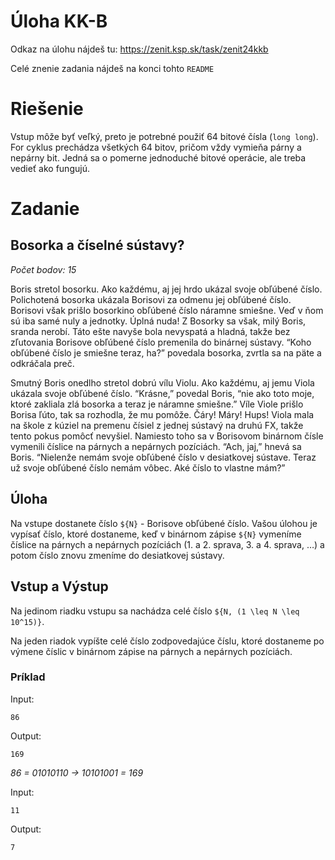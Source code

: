 # Úloha KK-B

Odkaz na úlohu nájdeš tu: https://zenit.ksp.sk/task/zenit24kkb

Celé znenie zadania nájdeš na konci tohto `README`

# Riešenie

Vstup môže byť veľký, preto je potrebné použiť 64 bitové čísla (`long long`). For cyklus prechádza všetkých 64 bitov,
pričom vždy vymieňa párny a nepárny bit. Jedná sa o pomerne jednoduché bitové operácie, ale treba vedieť ako fungujú.

# Zadanie

## Bosorka a číselné sústavy?
_Počet bodov: 15_

Boris stretol bosorku. Ako každému, aj jej hrdo ukázal svoje obľúbené číslo. Polichotená bosorka ukázala Borisovi za
odmenu jej obľúbené číslo. Borisovi však prišlo bosorkino obľúbené číslo náramne smiešne. Veď v ňom sú iba samé nuly a
jednotky. Úplná nuda! Z Bosorky sa však, milý Boris, sranda nerobí. Táto ešte navyše bola nevyspatá a hladná, takže bez
zľutovania Borisove obľúbené číslo premenila do binárnej sústavy. “Koho obľúbené číslo je smiešne teraz, ha?” povedala
bosorka, zvrtla sa na päte a odkráčala preč.

Smutný Boris onedlho stretol dobrú vílu Violu. Ako každému, aj jemu Viola ukázala svoje obľúbené číslo. “Krásne,”
povedal Boris, “nie ako toto moje, ktoré zakliala zlá bosorka a teraz je náramne smiešne.” Víle Viole prišlo Borisa
ľúto, tak sa rozhodla, že mu pomôže. Čáry! Máry! Hups! Viola mala na škole z kúziel na premenu čísiel z jednej sústavý
na druhú FX, takže tento pokus pomôcť nevyšiel. Namiesto toho sa v Borisovom binárnom čísle vymenili číslice na párnych
a nepárnych pozíciách. “Ach, jaj,” hnevá sa Boris. “Nielenže nemám svoje obľúbené číslo v desiatkovej sústave. Teraz už
svoje obľúbené číslo nemám vôbec. Aké číslo to vlastne mám?”

## Úloha
Na vstupe dostanete číslo `${N}` - Borisove obľúbené číslo. Vašou úlohou je vypísať číslo, ktoré dostaneme, keď v
binárnom zápise `${N}` vymeníme číslice na párnych a nepárnych pozíciách (1. a 2. sprava, 3. a 4. sprava, …)
a potom číslo znovu zmeníme do desiatkovej sústavy.


## Vstup a Výstup
Na jedinom riadku vstupu sa nachádza celé číslo `${N, (1 \leq N \leq 10^15)}`.

Na jeden riadok vypíšte celé číslo zodpovedajúce číslu, ktoré dostaneme po výmene číslic v binárnom zápise na párnych a nepárnych pozíciách.


### Príklad

Input:

```
86
```

Output:

```
169
```

_86 = 01010110 -> 10101001 = 169_

Input:

```
11
```
Output:

```
7
```

